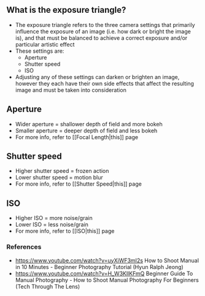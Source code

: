 ## What is the exposure triangle?

- The exposure triangle refers to the three camera settings that primarily influence the exposure of an image (i.e. how dark or bright the image is), and that must be balanced to achieve a correct exposure and/or particular artistic effect
- These settings are:
	- Aperture
	- Shutter speed
	- ISO
- Adjusting any of these settings can darken or brighten an image, however they each have their own side effects that affect the resulting image and must be taken into consideration


## Aperture

- Wider aperture = shallower depth of field and more bokeh
- Smaller aperture = deeper depth of field and less bokeh
- For more info, refer to [[Focal Length|this]] page


## Shutter speed

- Higher shutter speed = frozen action
- Lower shutter speed = motion blur
- For more info, refer to [[Shutter Speed|this]] page


## ISO 

- Higher ISO = more noise/grain
- Lower ISO = less noise/grain
- For more info, refer to [[ISO|this]] page


### References

- https://www.youtube.com/watch?v=uyXiWF3mI2s How to Shoot Manual in 10 Minutes - Beginner Photography Tutorial (Hyun Ralph Jeong)
- https://www.youtube.com/watch?v=H_W3KllKFmQ Beginner Guide To Manual Photography - How to Shoot Manual Photography For Beginners (Tech Through The Lens)